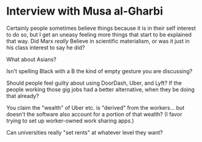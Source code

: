 # Interview with Musa al-Gharbi


Certainly people sometimes believe things because it is in their self interest to do so,
but I get an uneasy feeling more things that start to be explained that way.
Did Marx *really* Believe in scientific materialism, or was it just in his class interest to say he did?

What about Asians?


Isn't spelling Black with a B the  kind of empty gesture you are discussing?


Should people feel guilty about using DoorDash, Uber, and Lyft? If the people working those gig jobs had a better
alternative, when they be doing that already?


You claim the "wealth" of Uber etc. is "derived" from the workers... but doesn't the software also account for a
portion of that wealth?
(I favor trying to set up worker-owned work sharing apps.)

Can universities really "set rents" at whatever level they want?
